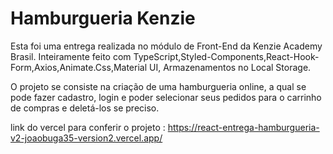 # Hamburgueria Kenzie 

Esta foi uma entrega realizada no módulo de Front-End da Kenzie Academy Brasil. 
Inteiramente feito com TypeScript,Styled-Components,React-Hook-Form,Axios,Animate.Css,Material UI, Armazenamentos no Local Storage. 

O projeto se consiste na criação de uma hamburgueria online, a qual se pode fazer cadastro, login e poder selecionar seus pedidos para o carrinho de compras e deletá-los se preciso. 

link do vercel para conferir o projeto : https://react-entrega-hamburgueria-v2-joaobuga35-version2.vercel.app/
